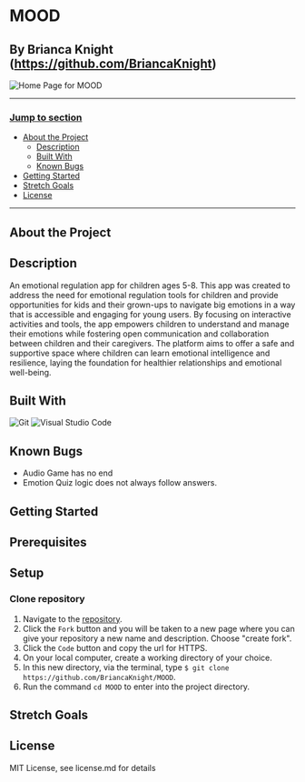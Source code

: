 # MOOD
## By Brianca Knight (https://github.com/BriancaKnight)

![Home Page for MOOD](./MOOD/Assets/Screenshot)

---
### <u>Jump to section</u>
* <a href="#about-the-project">About the Project</a>
  * <a href="#description">Description</a>
  * <a href="#built-with">Built With</a>
  * <a href="#known-bugs">Known Bugs</a>
* <a href="#getting-started">Getting Started</a>
* <a href="#stretch-goals">Stretch Goals</a>
* <a href="#license">License</a>
---

## About the Project

## Description
An emotional regulation app for children ages 5-8. This app was created to address the need for emotional regulation tools for children and provide opportunities for kids and their grown-ups to navigate big emotions in a way that is accessible and engaging for young users. By focusing on interactive activities and tools, the app empowers children to understand and manage their emotions while fostering open communication and collaboration between children and their caregivers. The platform aims to offer a safe and supportive space where children can learn emotional intelligence and resilience, laying the foundation for healthier relationships and emotional well-being.

## Built With
![Git](https://img.shields.io/badge/git-%23F05033.svg?style=for-the-badge&logo=git&logoColor=white)
![Visual Studio Code](https://img.shields.io/badge/Visual%20Studio%20Code-0078d7.svg?style=for-the-badge&logo=visual-studio-code&logoColor=white)

## Known Bugs
* Audio Game has no end
* Emotion Quiz logic does not always follow answers.  

## Getting Started

## Prerequisites
<!--#### Install Postman-->
<!--(Optional) Download and install [Postman] to test API calls(https://www.postman.com/downloads/).-->
<!---->
<!--#### Code Editor-->
<!--  To view or edit the code, you will need a code editor or text editor. The open-source code editor we used is VisualStudio Code.-->
<!---->
<!--  1) Code Editor Download: [VisualStudio Code](https://www.npmjs.com/)-->
<!--  2) Click the download most applicable to your OS and system.-->
<!--  3) Wait for download to complete, then install -- Windows will run the setup exe and macOS will drag and drop into applications.-->

## Setup

### Clone repository
1. Navigate to the [repository](https://github.com/BriancaKnight/MOOD).
2. Click the `Fork` button and you will be taken to a new page where you can give your repository a new name and description. Choose "create fork".
3. Click the `Code` button and copy the url for HTTPS.
4. On your local computer, create a working directory of your choice.
5. In this new directory, via the terminal, type `$ git clone https://github.com/BriancaKnight/MOOD`.
6. Run the command `cd MOOD` to enter into the project directory.
<!--7. View or Edit: On your terminal, type `$ code .` to open the project in VS Code.-->
<!---->
<!--8. In VSCode- in project directory of the terminal: type `$ npm install` to compile the application's code and install all needed dependencies.-->
<!---->
<!--9. Run local server: `$ npm run dev`-->
<!--(This will be located at: http://localhost:5173/)-->
<!--(_this command should run front and back end (http://127.0.0.1:8000/) at the same time_)-->

## Stretch Goals
<!--* Build out Restaurant model (hours, cuisine)-->
<!--* User register/login/logout to control access for create, edit, delete restaurant data. (Currently admin access only)-->

## License
MIT License, see license.md for details


